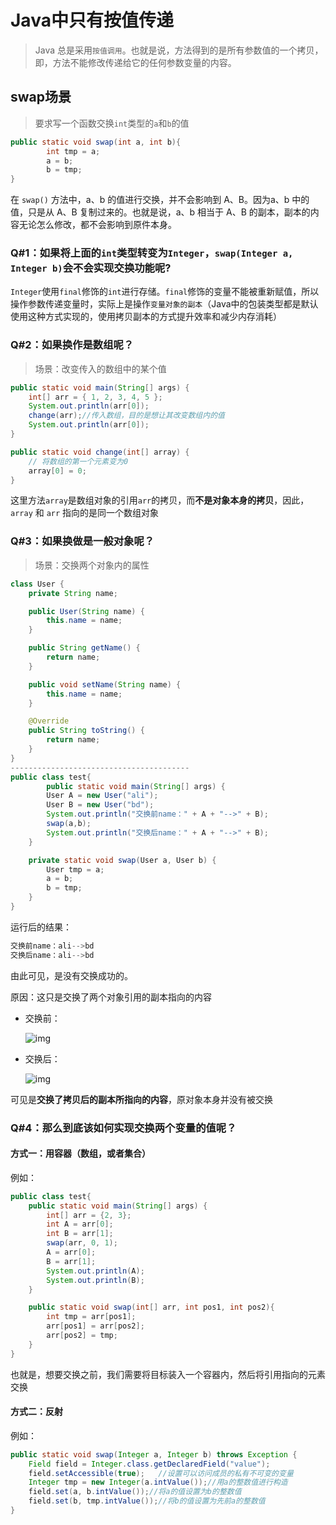 # Java中只有按值传递

> Java 总是采用`按值调用`。也就是说，方法得到的是所有参数值的一个拷贝，即，方法不能修改传递给它的任何参数变量的内容。



## swap场景

> 要求写一个函数交换`int`类型的`a`和`b`的值

```java
public static void swap(int a, int b){
        int tmp = a;
        a = b;
        b = tmp;
}
```

在 `swap()` 方法中，a、b 的值进行交换，并不会影响到 A、B。因为a、b 中的值，只是从 A、B 复制过来的。也就是说，a、b 相当于 A、B 的副本，副本的内容无论怎么修改，都不会影响到原件本身。



### Q#1：如果将上面的`int`类型转变为`Integer`，`swap(Integer a, Integer b)`会不会实现交换功能呢?

`Integer`使用`final`修饰的`int`进行存储。`final`修饰的变量不能被重新赋值，所以操作参数传递变量时，实际上是操作`变量对象的副本`（Java中的包装类型都是默认使用这种方式实现的，使用拷贝副本的方式提升效率和减少内存消耗）



### Q#2：如果换作是数组呢？

> 场景：改变传入的数组中的某个值

```java
public static void main(String[] args) {
    int[] arr = { 1, 2, 3, 4, 5 };
    System.out.println(arr[0]);
    change(arr);//传入数组，目的是想让其改变数组内的值
    System.out.println(arr[0]);
}

public static void change(int[] array) {
    // 将数组的第一个元素变为0
    array[0] = 0;
}
```

这里方法`array`是数组对象的引用`arr`的拷贝，而**不是对象本身的拷贝**，因此， `array` 和 `arr` 指向的是同一个数组对象



### Q#3：如果换做是一般对象呢？

> 场景：交换两个对象内的属性

```java
class User {
    private String name;

    public User(String name) {
        this.name = name;
    }

    public String getName() {
        return name;
    }

    public void setName(String name) {
        this.name = name;
    }

    @Override
    public String toString() {
        return name;
    }
}
----------------------------------------
public class test{
		public static void main(String[] args) {
        User A = new User("ali");
        User B = new User("bd");
        System.out.println("交换前name：" + A + "-->" + B);
        swap(a,b);
        System.out.println("交换后name：" + A + "-->" + B);
    }

    private static void swap(User a, User b) {
        User tmp = a;
        a = b;
        b = tmp;
    }
}
```

运行后的结果：

```java
交换前name：ali-->bd
交换后name：ali-->bd
```

由此可见，是没有交换成功的。

原因：这只是交换了两个对象引用的副本指向的内容

* 交换前：

  ![img](https://img-blog.csdnimg.cn/20201019002523798.png?x-oss-process=image/watermark,type_ZmFuZ3poZW5naGVpdGk,shadow_10,text_aHR0cHM6Ly9ibG9nLmNzZG4ubmV0L3dlaXhpbl80NDQ3MTQ5MA==,size_16,color_FFFFFF,t_70#pic_center)

* 交换后：

  ![img](https://img-blog.csdnimg.cn/20201019002637731.png?x-oss-process=image/watermark,type_ZmFuZ3poZW5naGVpdGk,shadow_10,text_aHR0cHM6Ly9ibG9nLmNzZG4ubmV0L3dlaXhpbl80NDQ3MTQ5MA==,size_16,color_FFFFFF,t_70#pic_center)

可见是**交换了拷贝后的副本所指向的内容**，原对象本身并没有被交换



### Q#4：那么到底该如何实现交换两个变量的值呢？

#### 方式一：用容器（数组，或者集合）

例如：

```java
public class test{
    public static void main(String[] args) {
        int[] arr = {2, 3};
        int A = arr[0];
        int B = arr[1];
        swap(arr, 0, 1);
        A = arr[0];
        B = arr[1];
        System.out.println(A);
        System.out.println(B);
    }

    public static void swap(int[] arr, int pos1, int pos2){
        int tmp = arr[pos1];
        arr[pos1] = arr[pos2];
        arr[pos2] = tmp;
    }
}

```

也就是，想要交换之前，我们需要将目标装入一个容器内，然后将引用指向的元素交换



#### 方式二：反射

例如：

```java
public static void swap(Integer a, Integer b) throws Exception {
    Field field = Integer.class.getDeclaredField("value");
    field.setAccessible(true);   //设置可以访问成员的私有不可变的变量
    Integer tmp = new Integer(a.intValue());//用a的整数值进行构造
    field.set(a, b.intValue());//将a的值设置为b的整数值
    field.set(b, tmp.intValue());//将b的值设置为先前a的整数值
}
```


